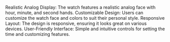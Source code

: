 Realistic Analog Display: The watch features a realistic analog face with hour, minute, and second hands.
Customizable Design: Users can customize the watch face and colors to suit their personal style.
Responsive Layout: The design is responsive, ensuring it looks great on various devices.
User-Friendly Interface: Simple and intuitive controls for setting the time and customizing features.
